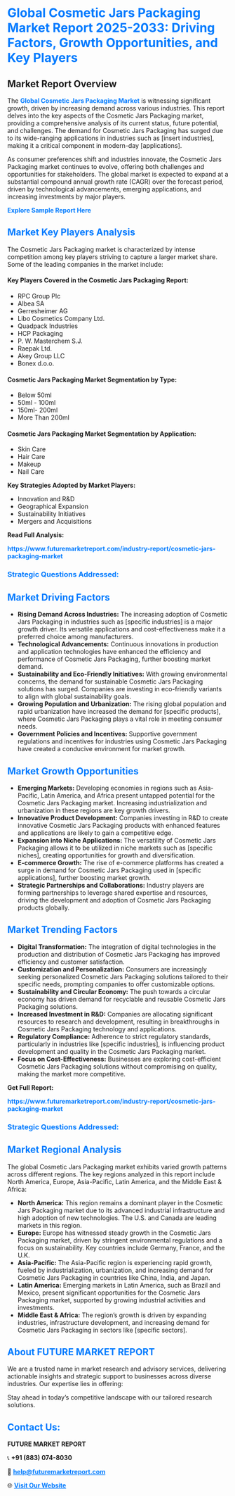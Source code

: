 <h1 style="color: #007BFF;">Global Cosmetic Jars Packaging Market Report 2025-2033: Driving Factors, Growth Opportunities, and Key Players</h1>

<section id="overview">
<h2>Market Report Overview</h2>
<p>The <a href="https://www.futuremarketreport.com/industry-report/cosmetic-jars-packaging-market" style="color: #007BFF; text-decoration: none;"><strong>Global Cosmetic Jars Packaging Market</strong></a> is witnessing significant growth, driven by increasing demand across various industries. This report delves into the key aspects of the Cosmetic Jars Packaging market, providing a comprehensive analysis of its current status, future potential, and challenges. The demand for Cosmetic Jars Packaging has surged due to its wide-ranging applications in industries such as [insert industries], making it a critical component in modern-day [applications].</p>
<p>As consumer preferences shift and industries innovate, the Cosmetic Jars Packaging market continues to evolve, offering both challenges and opportunities for stakeholders. The global market is expected to expand at a substantial compound annual growth rate (CAGR) over the forecast period, driven by technological advancements, emerging applications, and increasing investments by major players.</p>
</section>

<section id="overview">
<p><a href="https://www.futuremarketreport.com/request-sample/reportId=85002" style="color: #007BFF; text-decoration: none;"><strong>Explore Sample Report Here</strong></a></p>
</section>

<section id="key-players">
<h2 style="color: #007BFF;">Market Key Players Analysis</h2>
<p>The Cosmetic Jars Packaging market is characterized by intense competition among key players striving to capture a larger market share. Some of the leading companies in the market include:</p>
<h4>Key Players Covered in the Cosmetic Jars Packaging Report:</h4>
<ul><li>RPC Group Plc</li><li>Albea SA</li><li>Gerresheimer AG</li><li>Libo Cosmetics Company Ltd.</li><li>Quadpack Industries</li><li>HCP Packaging</li><li>P. W. Masterchem S.J.</li><li>Raepak Ltd.</li><li>Akey Group LLC</li><li>Bonex d.o.o.</li></ul>
<h4>Cosmetic Jars Packaging Market Segmentation by Type:</h4>
<ul><li>Below 50ml</li><li>50ml - 100ml</li><li>150ml- 200ml</li><li>More Than 200ml</li></ul>

<h4>Cosmetic Jars Packaging Market Segmentation by Application:</h4>
<ul><li>Skin Care</li><li>Hair Care</li><li>Makeup</li><li>Nail Care</li></ul>
<p><strong>Key Strategies Adopted by Market Players:</strong></p>
<ul>
<li>Innovation and R&D</li>
<li>Geographical Expansion</li>
<li>Sustainability Initiatives</li>
<li>Mergers and Acquisitions</li>
</ul>
</section>

<section>
<p><strong>Read Full Analysis: </strong></p><a href="https://www.futuremarketreport.com/industry-report/cosmetic-jars-packaging-market" style="color: #007BFF; text-decoration: none;"><strong>https://www.futuremarketreport.com/industry-report/cosmetic-jars-packaging-market</strong></a>
<h3 style="color: #007BFF;">Strategic Questions Addressed:</h3>
</section>

<section id="driving-factors">
<h2 style="color: #007BFF;">Market Driving Factors</h2>
<ul>
<li><strong>Rising Demand Across Industries:</strong> The increasing adoption of Cosmetic Jars Packaging in industries such as [specific industries] is a major growth driver. Its versatile applications and cost-effectiveness make it a preferred choice among manufacturers.</li>
<li><strong>Technological Advancements:</strong> Continuous innovations in production and application technologies have enhanced the efficiency and performance of Cosmetic Jars Packaging, further boosting market demand.</li>
<li><strong>Sustainability and Eco-Friendly Initiatives:</strong> With growing environmental concerns, the demand for sustainable Cosmetic Jars Packaging solutions has surged. Companies are investing in eco-friendly variants to align with global sustainability goals.</li>
<li><strong>Growing Population and Urbanization:</strong> The rising global population and rapid urbanization have increased the demand for [specific products], where Cosmetic Jars Packaging plays a vital role in meeting consumer needs.</li>
<li><strong>Government Policies and Incentives:</strong> Supportive government regulations and incentives for industries using Cosmetic Jars Packaging have created a conducive environment for market growth.</li>
</ul>
</section>

<section id="growth-opportunities">
<h2 style="color: #007BFF;">Market Growth Opportunities</h2>
<ul>
<li><strong>Emerging Markets:</strong> Developing economies in regions such as Asia-Pacific, Latin America, and Africa present untapped potential for the Cosmetic Jars Packaging market. Increasing industrialization and urbanization in these regions are key growth drivers.</li>
<li><strong>Innovative Product Development:</strong> Companies investing in R&D to create innovative Cosmetic Jars Packaging products with enhanced features and applications are likely to gain a competitive edge.</li>
<li><strong>Expansion into Niche Applications:</strong> The versatility of Cosmetic Jars Packaging allows it to be utilized in niche markets such as [specific niches], creating opportunities for growth and diversification.</li>
<li><strong>E-commerce Growth:</strong> The rise of e-commerce platforms has created a surge in demand for Cosmetic Jars Packaging used in [specific applications], further boosting market growth.</li>
<li><strong>Strategic Partnerships and Collaborations:</strong> Industry players are forming partnerships to leverage shared expertise and resources, driving the development and adoption of Cosmetic Jars Packaging products globally.</li>
</ul>
</section>

<section id="trending-factors">
<h2 style="color: #007BFF;">Market Trending Factors</h2>
<ul>
<li><strong>Digital Transformation:</strong> The integration of digital technologies in the production and distribution of Cosmetic Jars Packaging has improved efficiency and customer satisfaction.</li>
<li><strong>Customization and Personalization:</strong> Consumers are increasingly seeking personalized Cosmetic Jars Packaging solutions tailored to their specific needs, prompting companies to offer customizable options.</li>
<li><strong>Sustainability and Circular Economy:</strong> The push towards a circular economy has driven demand for recyclable and reusable Cosmetic Jars Packaging solutions.</li>
<li><strong>Increased Investment in R&D:</strong> Companies are allocating significant resources to research and development, resulting in breakthroughs in Cosmetic Jars Packaging technology and applications.</li>
<li><strong>Regulatory Compliance:</strong> Adherence to strict regulatory standards, particularly in industries like [specific industries], is influencing product development and quality in the Cosmetic Jars Packaging market.</li>
<li><strong>Focus on Cost-Effectiveness:</strong> Businesses are exploring cost-efficient Cosmetic Jars Packaging solutions without compromising on quality, making the market more competitive.</li>
</ul>
</section>

<section>
<p><strong>Get Full Report: </strong></p><a href="https://www.futuremarketreport.com/industry-report/cosmetic-jars-packaging-market" style="color: #007BFF; text-decoration: none;"><strong>https://www.futuremarketreport.com/industry-report/cosmetic-jars-packaging-market</strong></a>
<h3 style="color: #007BFF;">Strategic Questions Addressed:</h3>
</section>


<section id="regional-analysis">
<h2 style="color: #007BFF;">Market Regional Analysis</h2>
<p>The global Cosmetic Jars Packaging market exhibits varied growth patterns across different regions. The key regions analyzed in this report include North America, Europe, Asia-Pacific, Latin America, and the Middle East & Africa:</p>
<ul>
<li><strong>North America:</strong> This region remains a dominant player in the Cosmetic Jars Packaging market due to its advanced industrial infrastructure and high adoption of new technologies. The U.S. and Canada are leading markets in this region.</li>
<li><strong>Europe:</strong> Europe has witnessed steady growth in the Cosmetic Jars Packaging market, driven by stringent environmental regulations and a focus on sustainability. Key countries include Germany, France, and the U.K.</li>
<li><strong>Asia-Pacific:</strong> The Asia-Pacific region is experiencing rapid growth, fueled by industrialization, urbanization, and increasing demand for Cosmetic Jars Packaging in countries like China, India, and Japan.</li>
<li><strong>Latin America:</strong> Emerging markets in Latin America, such as Brazil and Mexico, present significant opportunities for the Cosmetic Jars Packaging market, supported by growing industrial activities and investments.</li>
<li><strong>Middle East & Africa:</strong> The region’s growth is driven by expanding industries, infrastructure development, and increasing demand for Cosmetic Jars Packaging in sectors like [specific sectors].</li>
</ul>
</section>

<footer>
<h2 style="color: #007BFF;">About FUTURE MARKET REPORT</h2>
<p>We are a trusted name in market research and advisory services, delivering actionable insights and strategic support to businesses across diverse industries. Our expertise lies in offering:</p>

<p>Stay ahead in today’s competitive landscape with our tailored research solutions.</p>

<h2 style="color: #007BFF;">Contact Us:</h2>
<p><strong>FUTURE MARKET REPORT</strong></p>
<p>📞 <strong>+91 (883) 074-8030</strong></p>
<p>📧 <strong><a href="mailto:help@futuremarketreport.com" style="color: #007BFF;">help@futuremarketreport.com</a></strong></p>
<p>🌐 <strong><a href="https://www.futuremarketreport.com/" style="color: #007BFF;">Visit Our Website</a></strong></p>
</footer>